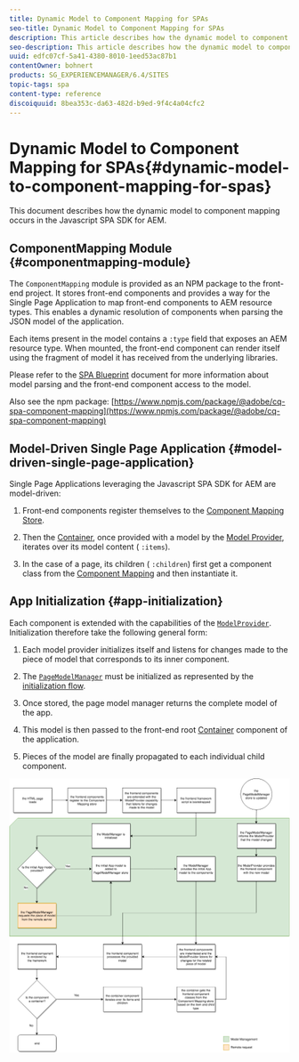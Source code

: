 ```yaml
---
title: Dynamic Model to Component Mapping for SPAs
seo-title: Dynamic Model to Component Mapping for SPAs
description: This article describes how the dynamic model to component mapping occurs in the Javascript SPA SDK for AEM.
seo-description: This article describes how the dynamic model to component mapping occurs in the Javascript SPA SDK for AEM.
uuid: edfc07cf-5a41-4380-8010-1eed53ac87b1
contentOwner: bohnert
products: SG_EXPERIENCEMANAGER/6.4/SITES
topic-tags: spa
content-type: reference
discoiquuid: 8bea353c-da63-482d-b9ed-9f4c4a04cfc2
---
```


# Dynamic Model to Component Mapping for SPAs{#dynamic-model-to-component-mapping-for-spas}

This document describes how the dynamic model to component mapping occurs in the Javascript SPA SDK for AEM.

## ComponentMapping Module {#componentmapping-module}

The `ComponentMapping` module is provided as an NPM package to the front-end project. It stores front-end components and provides a way for the Single Page Application to map front-end components to AEM resource types. This enables a dynamic resolution of components when parsing the JSON model of the application.

Each items present in the model contains a `:type` field that exposes an AEM resource type. When mounted, the front-end component can render itself using the fragment of model it has received from the underlying libraries.

Please refer to the [SPA Blueprint](../../../sites/developing/using/spa-blueprint.md) document for more information about model parsing and the front-end component access to the model.

Also see the npm package: [https://www.npmjs.com/package/@adobe/cq-spa-component-mapping](https://www.npmjs.com/package/@adobe/cq-spa-component-mapping)

## Model-Driven Single Page Application {#model-driven-single-page-application}

Single Page Applications leveraging the Javascript SPA SDK for AEM are model-driven:

1. Front-end components register themselves to the [Component Mapping Store](../../../sites/developing/using/spa-dynamic-model-to-component-mapping.md#main-pars-header-396526892).
1. Then the [Container](../../../sites/developing/using/spa-blueprint.md#main-pars-header-496071810), once provided with a model by the [Model Provider](../../../sites/developing/using/spa-blueprint.md#main-pars-header-451661207), iterates over its model content ( `:items`).

1. In the case of a page, its children ( `:children`) first get a component class from the [Component Mapping](../../../sites/developing/using/spa-blueprint.md#main-pars-header-906602219) and then instantiate it.

## App Initialization {#app-initialization}

Each component is extended with the capabilities of the [ `ModelProvider`](../../../sites/developing/using/spa-blueprint.md#main-pars-header-451661207). Initialization therefore take the following general form:

1. Each model provider initializes itself and listens for changes made to the piece of model that corresponds to its inner component. 
1. The [ `PageModelManager`](../../../sites/developing/using/spa-blueprint.md#main-pars-header-249430796) must be initialized as represented by the [initialization flow](../../../sites/developing/using/spa-blueprint.md#main-pars-text-1679624069). 

1. Once stored, the page model manager returns the complete model of the app. 
1. This model is then passed to the front-end root [Container](../../../sites/developing/using/spa-blueprint.md#main-pars-header-496071810) component of the application. 
1. Pieces of the model are finally propagated to each individual child component.

![](assets/app_model_initialization.png)

